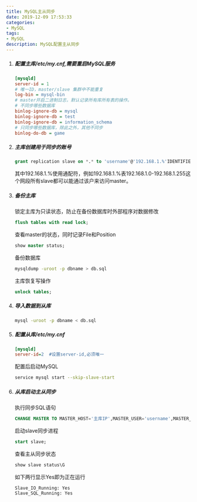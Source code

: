 ```yaml
---
title: MySQL主从同步
date: 2019-12-09 17:53:33
categories: 
- MySQL
tags:
- MySQL
description: MySQL配置主从同步
---
```

1. ##### 配置主库/etc/my.cnf,需要重启MySQL服务

    ```ini
    [mysqld]
    server-id = 1
    # 唯一ID，master/slave 集群中不能重复
    log-bin = mysql-bin
    # master开启二进制日志，默认记录所有库所有表的操作。
    # 不同步哪些数据库
    binlog-ignore-db = mysql  
    binlog-ignore-db = test  
    binlog-ignore-db = information_schema  
    # 只同步哪些数据库，除此之外，其他不同步  
    binlog-do-db = game
    ```

2. ##### 主库创建用于同步的账号

    ```sql
    grant replication slave on *.* to 'username'@'192.168.1.%'IDENTIFIED BY 'password';
    ```
    其中192.168.1.%使用通配符，例如192.168.1.%表192.168.1.0-192.168.1.255这个网段所有slave都可以能通过该户来访问master。

3. ##### 备份主库

    锁定主库为只读状态，防止在备份数据库时外部程序对数据修改
    ```sql
    flush tables with read lock;
    ```
    查看master的状态，同时记录File和Position
    ```sql
    show master status;
    ```
    备份数据库
    ```bash
    mysqldump -uroot -p dbname > db.sql
    ```
    主库恢复写操作
    ```sql
    unlock tables;
    ```
4. ##### 导入数据到从库
    ```bash
    mysql -uroot -p dbname < db.sql
    ```

5. ##### 配置从库/etc/my.cnf
    ```ini
    [mysqld]
    server-id=2  #设置server-id,必须唯一
    ```
    配置后启动MySQL
    ```bash
    service mysql start --skip-slave-start
    ```
6. ##### 从库启动主从同步
    执行同步SQL语句
    ```sql
    CHANGE MASTER TO MASTER_HOST='主库IP',MASTER_USER='username',MASTER_PASSWORD='password',MASTER_LOG_FILE='第三布记录的File',MASTER_LOG_POS=第三步记录的Position;
    ```
    启动slave同步进程
    ```sql
    start slave;
    ```
    查看主从同步状态
    ```sql
    show slave status\G
    ```
    如下两行显示Yes即为正在运行
    ```
    Slave_IO_Running: Yes
    Slave_SQL_Running: Yes
    ```